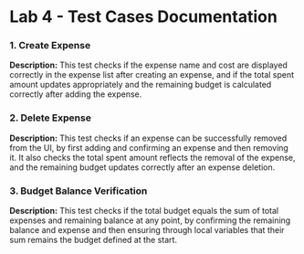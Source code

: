 # Lab 4 - Test Cases Documentation


### 1. Create Expense 
**Description:** This test checks if the expense name and cost are displayed correctly in the expense list after creating an expense, and if the total spent amount updates appropriately and the remaining budget is calculated correctly after adding the expense.

### 2. Delete Expense
**Description:** This test checks if an expense can be successfully removed from the UI, by first adding and confirming an expense and then removing it. It also checks the total spent amount reflects the removal of the expense, and the remaining budget updates correctly after an expense deletion.

### 3. Budget Balance Verification
**Description:** This test checks if the total budget equals the sum of total expenses and remaining balance at any point, by confirming the remaining balance and expense and then ensuring through local variables that their sum remains the budget defined at the start.

